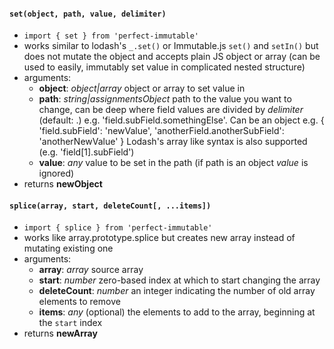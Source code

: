 #### `set(object, path, value, delimiter)`
 - `import { set } from 'perfect-immutable'`
 - works similar to lodash's `_.set()` or Immutable.js `set()` and `setIn()` but does not mutate the object and accepts plain JS object or array (can be used to easily, immutably set value in complicated nested structure)
 - arguments:
   - **object**: *object|array* object or array to set value in
   - **path**: *string|assignmentsObject* path to the value you want to change, can be deep where field values are divided by *delimiter* (default: .) e.g. 'field.subField.somethingElse'. Can be an object e.g. { 'field.subField': 'newValue', 'anotherField.anotherSubField': 'anotherNewValue' } Lodash's array like syntax is also supported (e.g. 'field\[1\].subField')
   - **value**: *any* value to be set in the path (if path is an object *value* is ignored)
 - returns **newObject**

#### `splice(array, start, deleteCount[, ...items])`
- `import { splice } from 'perfect-immutable'`
- works like array.prototype.splice but creates new array instead of mutating existing one
- arguments:
    - **array**: *array* source array
    - **start**: *number* zero-based index at which to start changing the array
    - **deleteCount**: *number* an integer indicating the number of old array elements to remove
    - **items**: *any* (optional) the elements to add to the array, beginning at the `start` index
- returns **newArray**